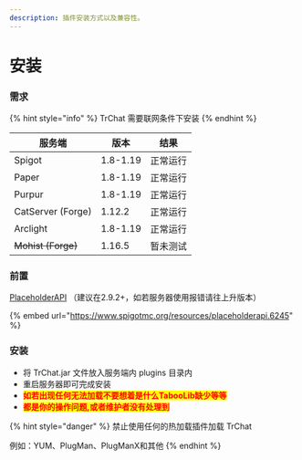 ```yaml
---
description: 插件安装方式以及兼容性。
---
```


# 安装

### 需求

{% hint style="info" %}
TrChat 需要联网条件下安装
{% endhint %}

| 服务端                | 版本       | 结果   |
| ------------------ | -------- | ---- |
| Spigot             | 1.8-1.19 | 正常运行 |
| Paper              | 1.8-1.19 | 正常运行 |
| Purpur             | 1.8-1.19 | 正常运行 |
| CatServer (Forge)  | 1.12.2   | 正常运行 |
| Arclight           | 1.8-1.19 | 正常运行 |
| ~~Mohist (Forge)~~ | 1.16.5   | 暂未测试 |

### 前置

[PlaceholderAPI](https://www.spigotmc.org/resources/placeholderapi.6245/) （建议在2.9.2+，如若服务器使用报错请往上升版本）

{% embed url="https://www.spigotmc.org/resources/placeholderapi.6245" %}

### 安装

* 将 TrChat.jar 文件放入服务端内 plugins 目录内
* 重启服务器即可完成安装
* <mark style="color:red;">**如若出现任何无法加载不要想着是什么TabooLib缺少等等**</mark>
* <mark style="color:red;">**都是你的操作问题,或者维护者没有处理到**</mark>

{% hint style="danger" %}
禁止使用任何的热加载插件加载 TrChat

例如：YUM、PlugMan、PlugManX和其他
{% endhint %}
